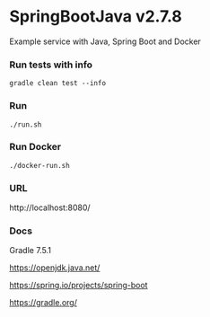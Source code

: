 # SpringBootJava v2.7.8

Example service with Java, Spring Boot and Docker

### Run tests with info

```
gradle clean test --info
```

### Run

```
./run.sh
```

### Run Docker

```
./docker-run.sh
```

### URL

http://localhost:8080/

### Docs

Gradle 7.5.1

https://openjdk.java.net/

https://spring.io/projects/spring-boot

https://gradle.org/
